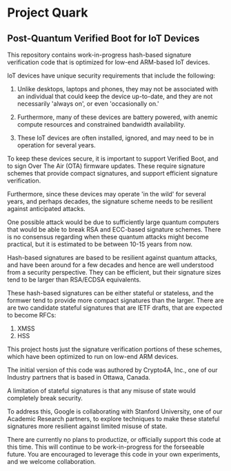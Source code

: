 # Project Quark
## Post-Quantum Verified Boot for IoT Devices

This repository contains work-in-progress hash-based signature verification code that is
optimized for low-end ARM-based IoT devices. 

IoT devices have unique security requirements that include the following:

1. Unlike desktops, laptops and phones, they may not be associated with an individual that could keep the device up-to-date, and they are not necessarily 'always on', or even 'occasionally on.' 

2. Furthermore, many of these devices are battery powered, with anemic compute resources and constrained bandwidth availability. 

3. These IoT devices are often installed, ignored, and may need to be in operation for several years. 

To keep these devices secure, it is important to support Verified Boot, and to sign Over The Air (OTA) firmware updates. These require signature schemes that provide compact signatures, and support efficient signature verification. 

Furthermore, since these devices may operate 'in the wild' for several years, and perhaps decades, the signature scheme needs to be resilient against anticipated attacks. 

One possible attack would be due to sufficiently large quantum computers that would be able to break RSA and ECC-based signature schemes. There is no consensus regarding when these quantum attacks might become practical, but it is estimated to be between 10-15 years from now. 

Hash-based signatures are based to be resilient against quantum attacks, and have been around for a few decades and hence are well understood from a security perspective. They can be efficient, but their signature sizes tend to be larger than RSA/ECDSA equivalents. 

These hash-based signatures can be either stateful or stateless, and the formwer tend to provide more compact signatures than the larger. There are are two candidate stateful signatures that are IETF drafts, that are expected to become RFCs:

1. XMSS
2. HSS

This project hosts just the signature verification portions of these schemes, which have been optimized to run on low-end ARM devices. 

The initial version of this code was authored by Crypto4A, Inc., one of our Industry partners that is based in Ottawa, Canada. 

A limitation of stateful signatures is that any misuse of state would completely break security. 

To address this, Google is collaborating with Stanford University, one of our Academic Research partners, to explore techniques to make these stateful signatures more resilient against limited misuse of state.

There are currently no plans to productize, or officially support this code at this time. This will continue to be work-in-progress for the forseeable future. You are encouraged to leverage this code in your own experiments, and we welcome collaboration. 




